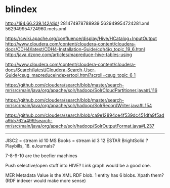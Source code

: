 blindex
=======

http://194.66.239.142/did/
281474978788939
562949954724281.xml
562949954724960.mets.xml

https://cwiki.apache.org/confluence/display/Hive/HCatalog+InputOutput
http://www.cloudera.com/content/cloudera-content/cloudera-docs/CDH4/latest/CDH4-Installation-Guide/cdh4ig_topic_19_6.html
http://java.dzone.com/articles/mapreduce-hive-tables-using


http://www.cloudera.com/content/cloudera-content/cloudera-docs/Search/latest/Cloudera-Search-User-Guide/csug_mapreduceindexertool.html?scroll=csug_topic_6_1

https://github.com/cloudera/search/blob/master/search-mr/src/main/java/org/apache/solr/hadoop/SolrCloudPartitioner.java#L116

https://github.com/cloudera/search/blob/master/search-mr/src/main/java/org/apache/solr/hadoop/SolrRecordWriter.java#L154

https://github.com/cloudera/search/blob/ca9e12894ce4f539dc451dfa9f5ada9b5762a499/search-mr/src/main/java/org/apache/solr/hadoop/SolrOutputFormat.java#L237


---

JISC2 = stream id 10
MS Books = stream id 3
12 ESTAR
BrightSolid ?
Playbills, 18.
eJournals?

7-8-9-10 are the beefier machines

Push selective/open stuff into HIVE? Link graph would be a good one.

MER Metadata Value is the XML RDF blob.
1 entity has 6 blobs.
Xpath them? (RDF indexer would make more sense)


